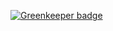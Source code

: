 

[![Greenkeeper badge](https://badges.greenkeeper.io/spences10/spences10.github.io.react.svg)](https://greenkeeper.io/)